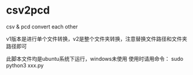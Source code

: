 # csv2pcd

csv &amp; pcd convert each other

v1版本是进行单个文件转换，v2是整个文件夹转换，注意替换文件路径和文件夹路径即可

此脚本文件均是ubuntu系统下运行，windows未使用 使用时请用命令： sudo python3 xxx.py